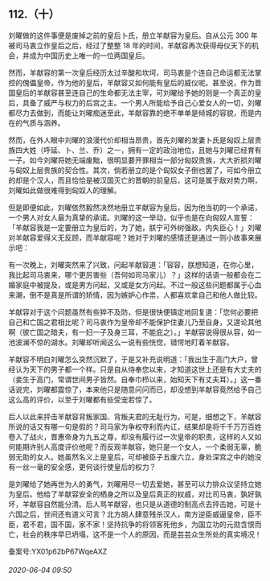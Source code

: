 ## 112.（十）
刘曜做的这件事便是废掉之前的皇后卜氏，册立羊献容为皇后。自从公元 300 年被司马衷立作皇后之后，经过了整整 18 年的时间，羊献容再次获得母仪天下的机会，并成为中国历史上唯一的一位两国皇后。



然而，羊献容的第一次皇后经历太过辛酸和坎坷，司马衷是个连自己命运都无法掌控的傀儡皇帝，作为他的皇后，羊献容又如何能有皇后的威仪呢。甚至说，作为晋国皇后的羊献容甚至连自己的生命都无法主宰，可刘曜给予她的则是一个真正的皇后，具备了威严与权力的后宫之主。一个男人所能给予自己心爱女人的一切，刘曜都尽力去做到，而能让刘曜痴迷至此，羊献容靠的绝不单单是倾城的容貌，而是内在的气质与涵养。



然而，在外人眼中刘曜的浪漫代价却相当昂贵，首先刘曜的发妻卜氏是匈奴上层贵族四大姓（呼延、卜、兰、乔）之一，拥有一定的政治地位，且她与刘曜已经育有一子。如今刘曜将她无端废黜，很明显要开罪相当一部分匈奴贵族，大大折损刘曜与匈奴上层贵族的契合性。其次，倘若册立的是个匈奴女子倒也罢了，可如今册立的却是个汉人，而且恰恰是被汉国灭亡的晋朝的前皇后，这可是属于敌对势力啊，刘曜如此做很难得到匈奴人的理解。



但是即便如此，刘曜依然毅然决然地册立羊献容为皇后，因为他当初的一个承诺，一个男人对女人最为真挚的承诺。刘曜的这一举动，似乎也是在向匈奴人宣誓：「羊献容我是一定要册立为皇后的，为了她，朕宁可外树强敌，内失臣心！」刘曜对羊献容爱得义无反顾，而羊献容呢？她对于刘曜的感情还是通过一则小故事来展示吧：



有一次晚上，刘曜突然来了兴致，问起羊献容道：「容容，朕想知道，在你心里，我比起司马衷来，哪个更厉害些（吾何如司马家儿）？」这样的话语一般都会在二婚家庭中被提及，或是男方问起，又或是女方问起。不过一般这些问题都属于心血来潮，倒不是真是所谓的矫情，因为嫉妒心作祟，人都喜欢拿自己和他人做比较。



羊献容对于这个问题虽然有些猝不及防，但是很快便镇定地回复道：「您何必要把自己和亡国之君相比呢？司马衷作为皇帝却不能保护住妻儿乃至自身，又遑论其他啊（彼亡国之暗夫，有一妇一子及身三耳，不能庇之）。」羊献容说得很从容，如一池波澜不惊的湖水。刘曜却听闻这么一说有些恍惚，错愕地盯着羊献容。



羊献容不明白刘曜怎么突然沉默了，于是又补充说明道：「我出生于高门大户，曾经认为天下的男子都一个样。只是自从侍奉您以来，才知道这世上还是有大丈夫的（妾生于高门，常谓世间男子皆然。自奉巾栉以来，始知天下有丈夫耳）。」这一番话说完，刘曜都震惊了，本来他只是随意问问而已，却没想到羊献容竟然给予自己这么高的评价，以至于刘曜都有些受宠若惊了。



后人以此来抨击羊献容背叛家国、背叛夫君的无耻行为，可是，细想之下，羊献容所说的话又有哪一句是假的？司马家为争权夺利而内讧，结果却是将千千万万百姓卷入了战火，晋惠帝身为九五之尊，却没有履行过一次皇帝的职责，这样的人又如何能期许别人高度评价他呢？而反观羊献容，她只是一个女人，一个柔弱无辜，脆弱无助的女人。她虽然名义上是皇后，可却被臣子五废六立，身处深宫之中的她没有一丝一毫的安全感，更何谈行使皇后的权力？



是刘曜给了她再世为人的勇气，刘曜用尽一切去爱她，甚至可以力排众议坚持立她为皇后。他给了羊献容安全的栖身之所以及皇后真正的权威，对比司马衷，孰好孰坏，羊献容自然能分清。后人骂羊献容，也只是从道德的制高点去抨击她，可是十六国之后，世间还有道义可言？北方胡人肆意残杀汉人，南方逆臣威逼皇帝，臣不臣，君不君，国不国，家不家！坚持抗争的将领客死他乡，为国立功的元勋含恨而亡，社会的秩序早已坍塌，这不是一个人的原因，而是芸芸众生所处的真实境况！



备案号:YX01p62bP67WqeAXZ


###### 2020-06-04 09:50
